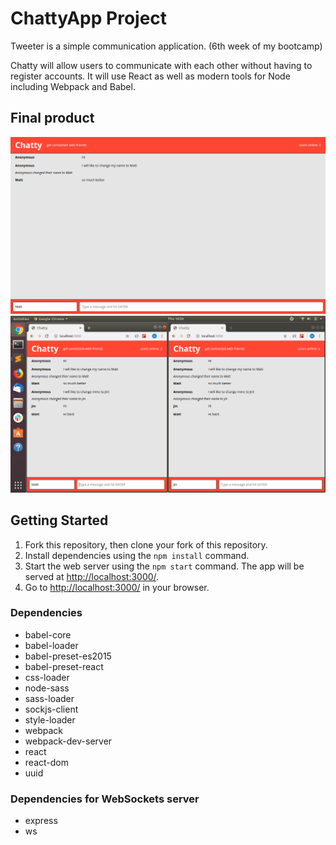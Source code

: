 # ChattyApp Project

Tweeter is a simple communication application. (6th week of my bootcamp)

Chatty will allow users to communicate with each other without having to register accounts. It will use React as well as modern tools for Node including Webpack and Babel.

## Final product

!["screenshot of ChattyApp"](https://github.com/MatthewYiHe/chatApp/blob/master/docs/ChattyApp_1.png?raw=true)
!["screenshot of ChattyApp"](https://github.com/MatthewYiHe/chatApp/blob/master/docs/ChattyApp_2.png?raw=true)


## Getting Started

1. Fork this repository, then clone your fork of this repository.
2. Install dependencies using the `npm install` command.
3. Start the web server using the `npm start` command. The app will be served at <http://localhost:3000/>.
4. Go to <http://localhost:3000/> in your browser.


### Dependencies

- babel-core
- babel-loader
- babel-preset-es2015
- babel-preset-react
- css-loader
- node-sass
- sass-loader
- sockjs-client
- style-loader
- webpack
- webpack-dev-server
- react
- react-dom
- uuid


### Dependencies for WebSockets server
- express
- ws